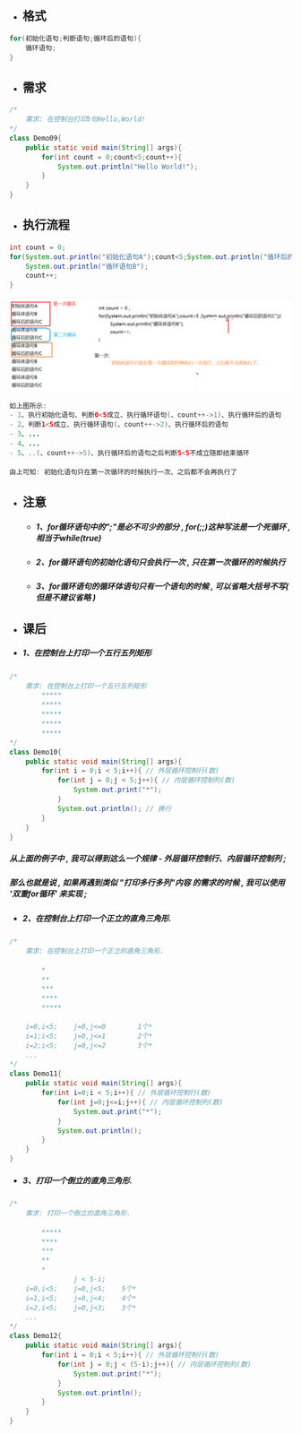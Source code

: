 * ## 格式

```java
for(初始化语句;判断语句;循环后的语句){
    循环语句;
}
```

* ## 需求

```java
/*
    需求: 在控制台打印5句Hello,World!
*/
class Demo09{
    public static void main(String[] args){
        for(int count = 0;count<5;count++){
            System.out.println("Hello World!");
        }
    }
}
```

* ## 执行流程

```java
int count = 0;
for(System.out.println("初始化语句A");count<5;System.out.println("循环后的语句C")){
    System.out.println("循环语句B");
    count++;
}
```

![](/assets/for循环语句的执行流程.png)

```java
如上图所示:
- 1、执行初始化语句、判断0<5成立、执行循环语句(、count++->1)、执行循环后的语句
- 2、判断1<5成立、执行循环语句(、count++->2)、执行循环后的语句
- 3、...
- 4、...
- 5、..(、count++->5)、执行循环后的语句之后判断5<5不成立随即结束循环

由上可知: 初始化语句只在第一次循环的时候执行一次、之后都不会再执行了
```

* ## 注意

  * ##### 1、for循环语句中的";"是必不可少的部分 , for\(;;\)这种写法是一个死循环 , 相当于while\(true\)
  * ##### 2、for循环语句的初始化语句只会执行一次 , 只在第一次循环的时候执行
  * ##### 3、for循环语句的循环体语句只有一个语句的时候 , 可以省略大括号不写\( 但是不建议省略 \)
* ## 课后
* ##### 1、在控制台上打印一个五行五列矩形

```java
/*
    需求: 在控制台上打印一个五行五列矩形
        *****
        *****
        *****
        *****
        *****
*/
class Demo10{
    public static void main(String[] args){
        for(int i = 0;i < 5;i++){ // 外层循环控制行(数)
            for(int j = 0;j < 5;j++){ // 内层循环控制列(数)
                System.out.print("*");
            }
            System.out.println(); // 换行
        }
    }
}
```

##### 从上面的例子中 , 我可以得到这么一个规律 - 外层循环控制行、内层循环控制列 ;

##### 那么也就是说 , 如果再遇到类似 "打印多行多列"内容 的需求的时候 , 我可以使用 '双重for循环' 来实现 ;

* ##### 2、在控制台上打印一个正立的直角三角形.

```java
/*
    需求: 在控制台上打印一个正立的直角三角形.

        *
        **
        ***
        ****
        *****

    i=0,i<5;    j=0,j<=0        1个*
    i=1;i<5;    j=0,j<=1        2个*
    i=2;i<5;    j=0,j<=2        3个*
    ...
*/
class Demo11{
    public static void main(String[] args){
        for(int i=0;i < 5;i++){ // 外层循环控制行(数)
            for(int j=0;j<=i;j++){ // 内层循环控制列(数)
                System.out.print("*");
            }
            System.out.println();
        }
    }
}
```

* ##### 3、打印一个倒立的直角三角形.

```java
/*
	需求: 打印一个倒立的直角三角形.

		*****
		****
		***
		**
		*
				j < 5-i;
	i=0,i<5;	j=0,j<5;	5个*
	i=1,i<5;	j=0,j<4;	4个*
	i=2,i<5;	j=0,j<3;	3个*
	...
*/
class Demo12{
	public static void main(String[] args){
		for(int i = 0;i < 5;i++){ // 外层循环控制行(数)
			for(int j = 0;j < (5-i);j++){ // 内层循环控制列(数)
				System.out.print("*");
			}
			System.out.println();
		}
	}
}

```



